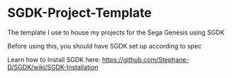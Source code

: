 # SGDK-Project-Template
The template I use to house my projects for the Sega Genesis using SGDK
 
Before using this, you should have SGDK set up according to spec

Learn how to Install SGDK here: 
https://github.com/Stephane-D/SGDK/wiki/SGDK-Installation
